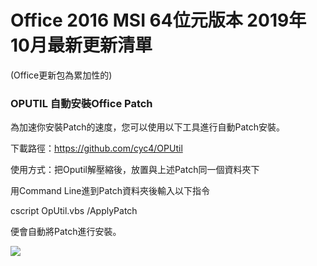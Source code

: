 # Office 2016 MSI 64位元版本 2019年10月最新更新清單
(Office更新包為累加性的)


### OPUTIL 自動安裝Office Patch

為加速你安裝Patch的速度，您可以使用以下工具進行自動Patch安裝。

下載路徑：https://github.com/cyc4/OPUtil

使用方式：把Oputil解壓縮後，放置與上述Patch同一個資料夾下

用Command Line進到Patch資料夾後輸入以下指令

cscript OpUtil.vbs /ApplyPatch

便會自動將Patch進行安裝。

![](https://i.imgur.com/92Qs0Os.png)
